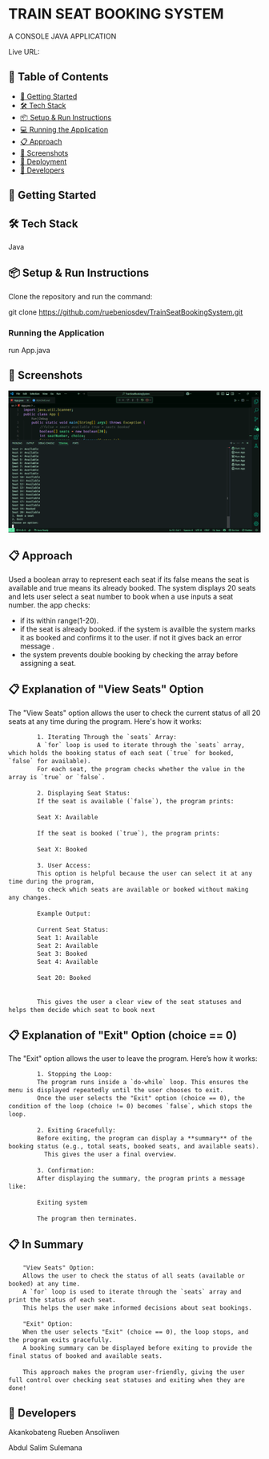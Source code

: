 # TRAIN SEAT BOOKING SYSTEM

A CONSOLE JAVA APPLICATION

Live URL: []()

## 📌 Table of Contents

- [🚀 Getting Started](#-getting-started)
- [🛠 Tech Stack](#-tech-stack)
- [📦 Setup & Run Instructions](#-setup-run-instructions)
- [💻 Running the Application](#-running-the-application)
- [📋 Approach](#-approach)
- [📸 Screenshots](#-screenshots)
- [🚀 Deployment](#-deployment)
- [👤 Developers](#-developers)

## 🚀 Getting Started

## 🛠 Tech Stack

Java

## 📦 Setup & Run Instructions

Clone the repository and run the command:

git clone <https://github.com/ruebeniosdev/TrainSeatBookingSystem.git>

### Running the Application

run App.java

## 📸 Screenshots

![alt text](<src/images/Screenshot 2025-06-11 145902.png>)

## 📋 Approach

Used a boolean array to represent each seat if its false means the seat is available and true means its already booked.
The system displays 20 seats and lets user select a seat number to book when a use inputs a seat number. the app checks:

- if its within range(1-20).
- if the seat is already booked.
  if the system is availble the system marks it as booked and confirms it to the user. if not it gives back an error message .
- the system prevents double booking by checking the array before assigning a seat.

## 📋 Explanation of "View Seats" Option

The "View Seats" option allows the user to check the current status of all 20 seats at any time during the program.
Here's how it works:

            1. Iterating Through the `seats` Array:
            A `for` loop is used to iterate through the `seats` array, which holds the booking status of each seat (`true` for booked, `false` for available).
            For each seat, the program checks whether the value in the array is `true` or `false`.

            2. Displaying Seat Status:
            If the seat is available (`false`), the program prints:
     
            Seat X: Available
     
            If the seat is booked (`true`), the program prints:
     
            Seat X: Booked
     
            3. User Access:
            This option is helpful because the user can select it at any time during the program,
            to check which seats are available or booked without making any changes.

            Example Output:

            Current Seat Status:
            Seat 1: Available
            Seat 2: Available
            Seat 3: Booked
            Seat 4: Available

            Seat 20: Booked


            This gives the user a clear view of the seat statuses and helps them decide which seat to book next

## 📋 Explanation of "Exit" Option (choice == 0)

The "Exit" option allows the user to leave the program. Here’s how it works:

            1. Stopping the Loop:
            The program runs inside a `do-while` loop. This ensures the menu is displayed repeatedly until the user chooses to exit.
            Once the user selects the "Exit" option (choice == 0), the condition of the loop (choice != 0) becomes `false`, which stops the loop.

            2. Exiting Gracefully:
            Before exiting, the program can display a **summary** of the booking status (e.g., total seats, booked seats, and available seats). 
              This gives the user a final overview.

            3. Confirmation:
            After displaying the summary, the program prints a message like:
     
            Exiting system
    
            The program then terminates.            

## 📋 In Summary

        "View Seats" Option:
        Allows the user to check the status of all seats (available or booked) at any time.
        A `for` loop is used to iterate through the `seats` array and print the status of each seat.
        This helps the user make informed decisions about seat bookings.

        "Exit" Option:
        When the user selects "Exit" (choice == 0), the loop stops, and the program exits gracefully.
        A booking summary can be displayed before exiting to provide the final status of booked and available seats.

        This approach makes the program user-friendly, giving the user full control over checking seat statuses and exiting when they are done!

## 👤 Developers
Akankobateng Rueben Ansoliwen

Abdul Salim Sulemana

